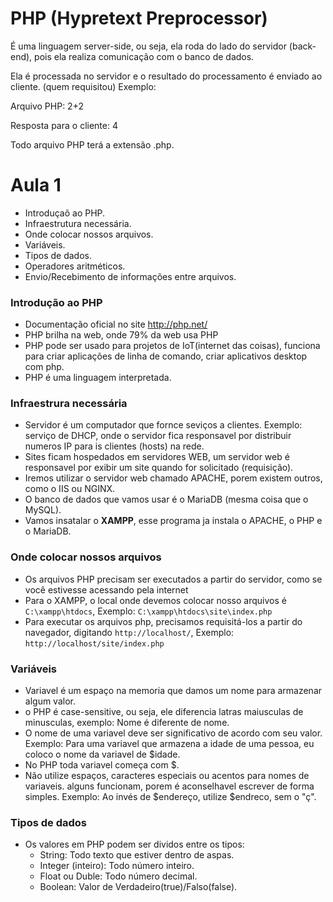 # PHP (Hypretext Preprocessor)

É uma linguagem server-side, ou seja, ela roda do lado do servidor (back-end), pois ela realiza comunicação com o banco de dados.

Ela é processada no servidor e o resultado do processamento é enviado ao cliente. (quem requisitou) Exemplo:

Arquivo PHP: 2+2

Resposta para o cliente: 4


Todo arquivo PHP terá a extensão .php.


# Aula 1

- Introduçaõ ao PHP.
- Infraestrutura necessária.
- Onde colocar nossos arquivos. 
- Variáveis.
- Tipos de dados.
- Operadores aritméticos.
- Envio/Recebimento de informações entre arquivos.

### Introdução ao PHP
- Documentação oficial no site http://php.net/
- PHP brilha na web, onde 79% da web usa PHP
- PHP pode ser usado para projetos de IoT(internet das coisas), funciona para criar aplicações de linha de comando, criar aplicativos desktop com php.
- PHP é uma linguagem interpretada.

### Infraestrura necessária

- Servidor é um computador que fornce seviços a clientes. Exemplo: serviço de DHCP, onde o servidor fica responsavel por distribuir numeros IP para is clientes (hosts) na rede.
- Sites ficam hospedados em servidores WEB, um servidor web é responsavel por exibir um site quando for solicitado (requisição).
- Iremos utilizar o servidor web chamado APACHE, porem existem outros, como o IIS ou NGINX.
- O banco de dados que vamos usar é o MariaDB (mesma coisa que o MySQL).
- Vamos insatalar o **XAMPP**, esse programa ja instala o APACHE, o PHP e o MariaDB.

### Onde colocar nossos arquivos

- Os arquivos PHP precisam ser executados a partir do servidor, como se você estivesse acessando pela internet
- Para o XAMPP, o local onde devemos colocar nosso arquivos é `C:\xampp\htdocs`, Exemplo: `C:\xampp\htdocs\site\index.php`
- Para executar os arquivos php, precisamos requisitá-los a partir do navegador, digitando `http://localhost/`, Exemplo: `http://localhost/site/index.php`


### Variáveis

- Variavel é um espaço na memoria que damos um nome para armazenar algum valor.
- o PHP é case-sensitive, ou seja, ele diferencia latras maiusculas de minusculas, exemplo: Nome é diferente de nome.
- O nome de uma variavel deve ser significativo de acordo com seu valor. Exemplo: Para uma variavel que armazena a idade de uma pessoa, eu coloco o nome da variavel de $idade.
- No PHP toda variavel começa com $.
- Não utilize espaços, caracteres especiais ou acentos para nomes de variaveis. alguns funcionam, porem é aconselhavel escrever de forma simples. Exemplo: Ao invés de $endereço, utilize $endreco, sem o "ç".


### Tipos de dados

- Os valores em PHP podem ser dividos entre os tipos: 
    - String: Todo texto que estiver dentro de aspas.
    - Integer (inteiro): Todo número inteiro.
    - Float ou Duble: Todo número decimal.
    - Boolean: Valor de Verdadeiro(true)/Falso(false).

